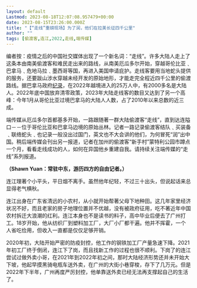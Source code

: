 ```yaml
---
layout: default
Lastmod: 2023-08-18T12:07:08.957479+00:00
date: 2023-08-15T23:26:00.000Z
title: "【“走线”重磅现场】为了润，他们在拉美长征四千公里"
author: ""
tags: [偷渡客,连江,2022,走线,端传媒]
---
```


编者按：疫情之后的中国社交媒体出现了一个新名词：“走线”。许多大陆人走上了这条本由南美偷渡客和难民走出来的路线，从南美厄瓜多尔开始，穿越哥伦比亚﹑巴拿马﹑危地马拉﹑墨西哥等国，再进入美国申请庇护。走线客要用当地蛇头提供的服务，还要跋山涉水穿越未经开发的原始地形，才能走完全程近四千公里的偷渡路线。据巴拿马政府[纪录](https://www.migracion.gob.pa/images/img2023/pdf/IRREGULARES_POR_DARIEN_DICIEMBRE_2022.pdf)，在2022年越境进入的25万人中，有2000多名是大陆人。2022年底中国放弃清零政策，2023年大陆走线客的数目又达到了另一个高峰：今年1月从哥伦比亚过境巴拿马的大陆人人数，占了2010年以来总数的近三成。

端传媒从厄瓜多尔首都基多开始，一路跟随著一群大陆偷渡客“走线”，直到达连隘口－－位于哥伦比亚和巴拿马边境的原始丛林。记者一路记录偷渡客结队﹑买装备﹑联络蛇头﹑也记录一般没出过国门，英文也不大会讲的他们，为何冒死“润”出中国。稍后端传媒会刊出另一报道，记者在加州的偷渡客“新手村”蒙特利公园市蹲点一个月，看看走线成功的人，如何在异国他乡重建自我。请持续关注端传媒的“走线”系列报道。

**（Shawn Yuan：常驻中东，游历四方的自由记者。）**

连江理著个小平头，平日烟不离手。虽然他年纪轻，不过三十出头，但说起话来总显得老气横秋。

连江出身在广东省清远的小农村，从小就开始帮著父母下地种田。这几年家里经济状况不好，而且老家的房子地理位置并不优越，没有被政府征用，吃不著近年中国农村拆迁大浪潮的红利。连江本身也不是读书的料子，高中毕业后便去了广州打工。18岁开始，他从纺织厂到塑料加工厂，大厂小厂都干遍。他并不挥霍，一个人省吃俭用，但收入一直都是仅仅足够开销。

2020年初，大陆开始严密的防疫封控，他工作的钢铁加工厂产量急速下降。2021年初工厂终于倒闭，连江下了岗，而且找新工作的过程也很不顺利。下岗了的连江尝试过做外卖小哥，在2021年到2022年初之间，那时大陆经济形势还并未开始大下坡，他起早摸黑骑电瓶车送外卖，在广州的大街小巷穿梭，存下了几万元。但是2022年下半年，广州再度严厉封控，他单靠送外卖已经无法再支撑起自己的生活了。

